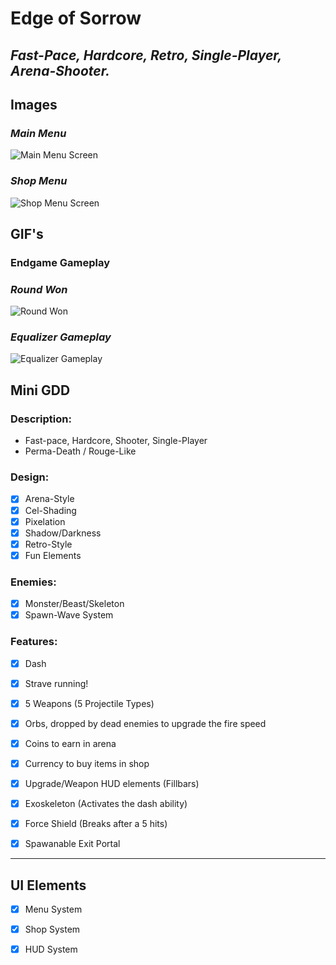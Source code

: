 # Edge of Sorrow 

## *Fast-Pace, Hardcore, Retro, Single-Player, Arena-Shooter.*

## Images

### *Main Menu*
![Main Menu Screen](https://github.com/goldbarth/EdgeOfSorrow/blob/main/Images/EdgeOfSorrowMainScreen.png "Main Menu")

### *Shop Menu*
![Shop Menu Screen](https://github.com/goldbarth/EdgeOfSorrow/blob/main/Images/EdgeOfSorrowShopScreen.png "Shop Menu")

## GIF's

### Endgame Gameplay

### *Round Won*
![Round Won](https://github.com/goldbarth/EdgeOfSorrow/blob/main/GIF's/RoundWon.gif "Round Won")

### *Equalizer Gameplay*
![Equalizer Gameplay](https://github.com/goldbarth/EdgeOfSorrow/blob/main/GIF's/EqualizerGameplay.gif "Equalizer Gameplay")

## Mini GDD

### Description:
 - Fast-pace, Hardcore, Shooter, Single-Player
 - Perma-Death / Rouge-Like

### Design:
 - [x] Arena-Style
 - [x] Cel-Shading
 - [x] Pixelation
 - [x] Shadow/Darkness
 - [x] Retro-Style
 - [x] Fun Elements

###  Enemies:
 - [x] Monster/Beast/Skeleton
 - [x] Spawn-Wave System

### Features:
 - [X] Dash
 - [x] Strave running!
 - [x] 5 Weapons (5 Projectile Types)
 - [x] Orbs, dropped by dead enemies
   to upgrade the fire speed
 - [x] Coins to earn in arena
 - [x] Currency to buy items in shop
 - [x] Upgrade/Weapon HUD elements (Fillbars)
 - [x] Exoskeleton (Activates the dash ability)
 - [x] Force Shield (Breaks after a 5 hits)
 - [x] Spawanable Exit Portal


 
 ---------------
 UI Elements
 ---------------

 - [x] Menu System
 - [x] Shop System
 - [x] HUD System




 
 

